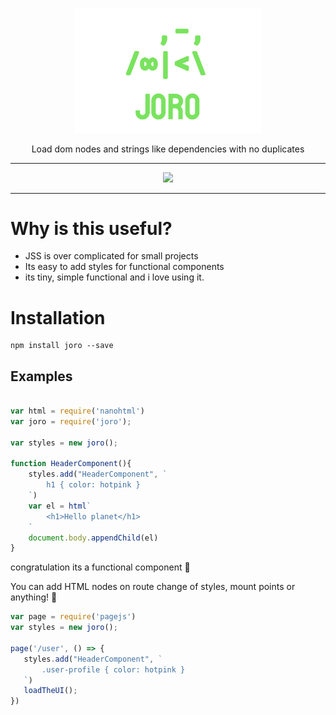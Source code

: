 <p align="center"><img width="300px" src="docs/github-logo.png" />
</p>
<p align="center">Load dom nodes and strings like dependencies with no duplicates</p>
<hr>
<p align="center">
<a href="https://opensource.org/licenses/MIT">
  <img src="https://img.shields.io/badge/License-MIT-yellow.svg" />
</a>
</p>

---
# Why is this useful?
- JSS is over complicated for small projects
- Its easy to add styles for functional components
- its tiny, simple functional and i love using it.

# Installation

```
npm install joro --save
```

## Examples

```js

var html = require('nanohtml')
var joro = require('joro');

var styles = new joro();

function HeaderComponent(){
    styles.add("HeaderComponent", `
        h1 { color: hotpink }
    `)
    var el = html`
        <h1>Hello planet</h1>
    `
    document.body.appendChild(el)
}
```
congratulation its a functional component 🎉

You can add HTML nodes on route change of styles, mount points or anything! 🌈

 ```js
var page = require('pagejs')
var styles = new joro();

page('/user', () => {
    styles.add("HeaderComponent", `
        .user-profile { color: hotpink }
    `)
    loadTheUI();
})
 ```
